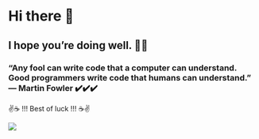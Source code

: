 # Hi there 👋
## I hope you’re doing well. 👨‍💻
### “Any fool can write code that a computer can understand. Good programmers write code that humans can understand.”  ― Martin Fowler ✔️✔️✔️

✌️☕ !!! Best of luck !!! ☕✌️

![](https://komarev.com/ghpvc/?username=amrit5joshi&color=f4d4ff) 

<!--
**amrit5joshi/amrit5joshi** is a ✨ _special_ ✨ repository because its `README.md` (this file) appears on your GitHub profile.

Here are some ideas to get you started:

- 🔭 I’m currently working on ...
- 🌱 I’m currently learning ...
- 👯 I’m looking to collaborate on ...
- 🤔 I’m looking for help with ...
- 💬 Ask me about ...
- 📫 How to reach me: ...
- 😄 Pronouns: ...
- ⚡ Fun fact: ...
